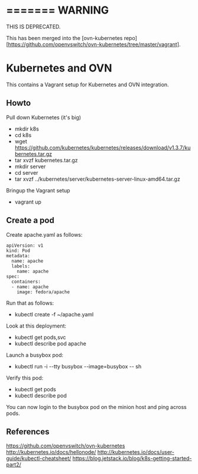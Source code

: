 =======
WARNING
=======

THIS IS DEPRECATED.

This has been merged into the [ovn-kubernetes repo][https://github.com/openvswitch/ovn-kubernetes/tree/master/vagrant].

Kubernetes and OVN
==================

This contains a Vagrant setup for Kubernetes and OVN integration.

Howto
-----

Pull down Kubernetes (it's big)

* mkdir k8s
* cd k8s
* wget https://github.com/kubernetes/kubernetes/releases/download/v1.3.7/kubernetes.tar.gz
* tar xvzf kubernetes.tar.gz
* mkdir server
* cd server
* tar xvzf ../kubernetes/server/kubernetes-server-linux-amd64.tar.gz

Bringup the Vagrant setup

* vagrant up

Create a pod
------------

Create apache.yaml as follows:

```
apiVersion: v1
kind: Pod
metadata:
  name: apache
  labels:
    name: apache
spec:
  containers:
  - name: apache
    image: fedora/apache
```

Run that as follows:

* kubectl create -f ~/apache.yaml

Look at this deployment:

* kubectl get pods,svc
* kubectl describe pod apache

Launch a busybox pod:

* kubectl run -i --tty busybox --image=busybox -- sh

Verify this pod:

* kubectl get pods
* kubectl describe pod <busybox pod name>

You can now login to the busybox pod on the minion host and ping across pods.

[1]: https://hub.docker.com/r/google/nodejs-hello/
[2]: http://kubernetes.io/docs/hellonode/

References
----------

https://github.com/openvswitch/ovn-kubernetes
http://kubernetes.io/docs/hellonode/
http://kubernetes.io/docs/user-guide/kubectl-cheatsheet/
https://blog.jetstack.io/blog/k8s-getting-started-part2/
